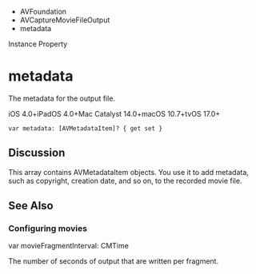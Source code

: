 

- AVFoundation
- AVCaptureMovieFileOutput
-  metadata 

Instance Property

# metadata

The metadata for the output file.

iOS 4.0+iPadOS 4.0+Mac Catalyst 14.0+macOS 10.7+tvOS 17.0+

``` source
var metadata: [AVMetadataItem]? { get set }
```

## Discussion

This array contains AVMetadataItem objects. You use it to add metadata, such as copyright, creation date, and so on, to the recorded movie file.

## See Also

### Configuring movies

var movieFragmentInterval: CMTime

The number of seconds of output that are written per fragment.

